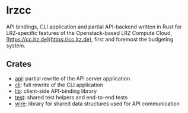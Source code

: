 # lrzcc
API bindings, CLI application and partial API-backend written in Rust for
LRZ-specific features of the Openstack-based LRZ Compute Cloud,
[https://cc.lrz.de](https://cc.lrz.de), first and foremost the budgeting system.

## Crates
- [api](api): partial rewrite of the API server application
- [cli](cli): full rewrite of the CLI application
- [lib](lib): client-side API-binding library
- [test](test): shared test helpers and end-to-end tests
- [wire](wire): library for shared data structures used for API communication
